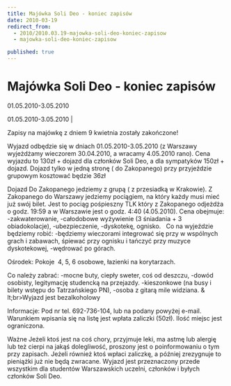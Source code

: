 ```yaml
---
title: Majówka Soli Deo - koniec zapisów
date: 2010-03-19
redirect_from: 
  - 2010/2010.03.19-majowka-soli-deo-koniec-zapisow
  - majowka-soli-deo-koniec-zapisow

published: true
---
```




# Majówka Soli Deo - koniec zapisów

<time>01.05.2010-3.05.2010</time>

01.05.2010-3.05.2010 | 

Zapisy na majówkę z dniem 9 kwietnia zostały zakończone! 

Wyjazd odbędzie się w dniach 01.05.2010-3.05.2010 (z Warszawy wyjeżdżamy wieczorem 30.04.2010, a wracamy 4.05.2010 rano).
Cena wyjazdu to 130zł + dojazd dla członków Soli Deo, a dla sympatyków 150zł + dojazd. Dojazd tylko w jedną stronę ( do Zakopanego) przy przyjeździe grupowym kosztować będzie 36zł

Dojazd
Do Zakopanego jedziemy z grupą ( z przesiadką w Krakowie).
Z Zakopanego do Warszawy jedziemy pociągiem, na który każdy musi mieć już swój bilet. Jest to pociąg pośpieszny TLK który z Zakopanego odjeżdża o godz. 19:59 a w Warszawie jest o godz. 4:40 (4.05.2010). 
Cena obejmuje:
-zakwaterowanie,
-całodobowe wyżywienie (3 śniadania + 3 obiadokolacje),
-ubezpieczenie,
-dyskotekę, ognisko. 
&nbsp;
Co na wyjeździe będziemy robić:
-będziemy wieczorami integrować się przy w wspólnych grach i zabawach, śpiewać przy ognisku i tańczyć przy muzyce dyskotekowej,
-wędrować po górach. 

Ośrodek:
Pokoje&nbsp; 4, 5, 6 osobowe, łazienki na korytarzach.

Co należy zabrać:
-mocne buty, ciepły sweter, coś od deszczu, 
-dowód osobisty, legitymację studencką na przejazdy. 
-kieszonkowe (na busy i bilety wstępu do Tatrzańskiego PN),
-osoba z gitarą mile widziana.
&
lt;br>Wyjazd jest bezalkoholowy 
&nbsp;

Informacje:
Pod nr tel. 692-736-104, lub na podany powyżej e-mail. Warunkiem wpisania się na listę jest wpłata zaliczki (50zł). Ilość miejsc jest ograniczona.

Ważne
Jeżeli ktoś jest na coś chory, przyjmuje leki, ma astmę lub alergię lub też cierpi na jakąś dolegliwość, proszony jest o poinformowaniu o tym przy zapisach.
Jeżeli również ktoś wpłaci zaliczkę, a później zrezygnuje to pieniążki już nie będą zwracane. 
Wyjazd jest przeznaczony przede wszystkim dla studentów Warszawskich uczelni, członków i byłych członków Soli Deo. 


<!--CONTENT FROM OLD SERVER (jos before 2013): 01.05.2010-3.05.2010 | 

Zapisy na majówkę z dniem 9 kwietnia zostały zakończone! 

Wyjazd odbędzie się w dniach 01.05.2010-3.05.2010 (z Warszawy wyjeżdżamy wieczorem 30.04.2010, a wracamy 4.05.2010 rano).
Cena wyjazdu to 130zł + dojazd dla członków Soli Deo, a dla sympatyków 150zł + dojazd. Dojazd tylko w jedną stronę ( do Zakopanego) przy przyjeździe grupowym kosztować będzie 36zł

Dojazd
Do Zakopanego jedziemy z grupą ( z przesiadką w Krakowie).
Z Zakopanego do Warszawy jedziemy pociągiem, na który każdy musi mieć już swój bilet. Jest to pociąg pośpieszny TLK który z Zakopanego odjeżdża o godz. 19:59 a w Warszawie jest o godz. 4:40 (4.05.2010). 

Cena obejmuje:
-zakwaterowanie,
-całodobowe wyżywienie (3 śniadania + 3 obiadokolacje),
-ubezpieczenie,
-dyskotekę, ognisko. 
&nbsp;
Co na wyjeździe będziemy robić:
-będziemy wieczorami integrować się przy w wspólnych grach i zabawach, śpiewać przy ognisku i tańczyć przy muzyce dyskotekowej,
-wędrować po górach. 

Ośrodek:
Pokoje&nbsp; 4, 5, 6 osobowe, łazienki na korytarzach.

Co należy zabrać:
-mocne buty, ciepły sweter, coś od deszczu, 
-dowód osobisty, legitymację studencką na przejazdy. 
-kieszonkowe (na busy i bilety wstępu do Tatrzańskiego PN),
-osoba z gitarą mile widziana.

Wyjazd jest bezalkoholowy 
&nbsp;

Informacje:
Pod nr tel. 692-736-104, lub na podany powyżej e-mail. Warunkiem wpisania się na listę jest wpłata zaliczki (50zł). Ilość miejsc jest ograniczona.

Ważne
Jeżeli ktoś jest na coś chory, przyjmuje leki, ma astmę lub alergię lub też cierpi na jakąś dolegliwość, proszony jest o poinformowaniu o tym przy zapisach.
Jeżeli również ktoś wpłaci zaliczkę, a później zrezygnuje to pieniążki już nie będą zwracane. 
Wyjazd jest przeznaczony przede wszystkim dla studentów Warszawskich uczelni, członków i byłych członków Soli Deo. 

-->

<!--{{json:{"created_date":"2010-03-19 15:40:26","publish_down":"0000-00-00 00:00:00","id":"908"}}}-->
